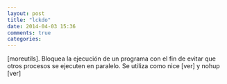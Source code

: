 ```yaml
---
layout: post
title: "lckdo"
date: 2014-04-03 15:36
comments: true
categories: 
---
```

[moreutils]. Bloquea la ejecución de un programa con el fin de evitar que otros procesos se ejecuten en paralelo. Se utiliza como nice [ver] y nohup [ver]

